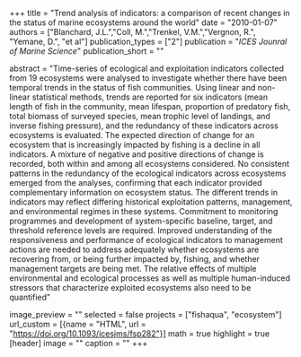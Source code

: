 +++
title = "Trend analysis of indicators: a comparison of recent changes in the status of marine ecosystems around the world"
date = "2010-01-07"
authors = ["Blanchard, J.L.","Coll, M.","Trenkel, V.M.","Vergnon, R.", "Yemane, D.", "et al"]
publication_types = ["2"]
publication = "_ICES Jounral of Marine Science_"
publication_short = ""

abstract = "Time-series of ecological and exploitation indicators collected from 19 ecosystems were analysed to investigate whether there have been temporal trends in the status of fish communities. Using linear and non-linear statistical methods, trends are reported for six indicators (mean length of fish in the community, mean lifespan, proportion of predatory fish, total biomass of surveyed species, mean trophic level of landings, and inverse fishing pressure), and the redundancy of these indicators across ecosystems is evaluated. The expected direction of change for an ecosystem that is increasingly impacted by fishing is a decline in all indicators. A mixture of negative and positive directions of change is recorded, both within and among all ecosystems considered. No consistent patterns in the redundancy of the ecological indicators across ecosystems emerged from the analyses, confirming that each indicator provided complementary information on ecosystem status. The different trends in indicators may reflect differing historical exploitation patterns, management, and environmental regimes in these systems. Commitment to monitoring programmes and development of system-specific baseline, target, and threshold reference levels are required. Improved understanding of the responsiveness and performance of ecological indicators to management actions are needed to address adequately whether ecosystems are recovering from, or being further impacted by, fishing, and whether management targets are being met. The relative effects of multiple environmental and ecological processes as well as multiple human-induced stressors that characterize exploited ecosystems also need to be quantified"

image_preview = ""
selected = false
projects = ["fishaqua", "ecosystem"]
url_custom = [{name = "HTML", url = "https://doi.org/10.1093/icesjms/fsp282"}]
math = true
highlight = true
[header]
image = ""
caption = ""
+++


